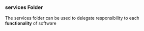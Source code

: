 ### **services** Folder

The services folder can be used to delegate responsibility to each **functionality** of software